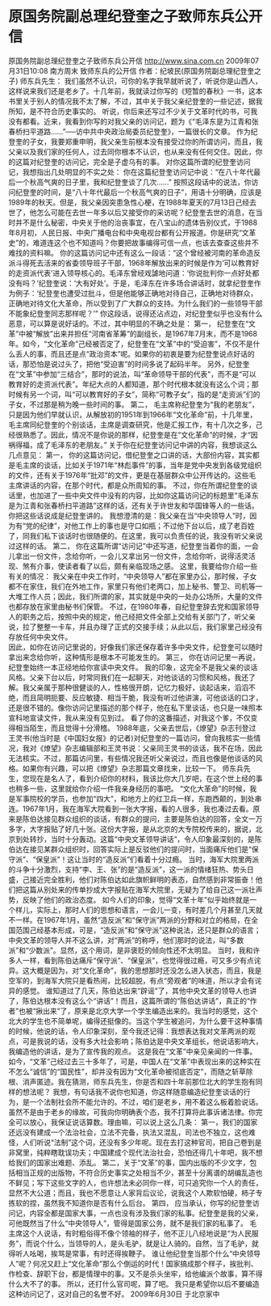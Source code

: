 # 原国务院副总理纪登奎之子致师东兵公开信

原国务院副总理纪登奎之子致师东兵公开信
http://www.sina.com.cn  2009年07月31日10:08  南方周末
致师东兵的公开信
作者：纪坡民(原国务院副总理纪登奎之子)
师东兵先生：
我们虽然不认识，可你的名字我早就听说了，听说你是山西人，这样说来我们还是老乡了。十几年前，我就读过你写的《短暂的春秋》一书，这本书里关于别人的情况我不太了解，不过，其中关于我父亲纪登奎的一些记述，据我所知，是不符合历史事实的。
听说，你后来还写过不少关于文革时代的书，可我没有都看。近来，我看到你写的对我父亲的访问记，题为《“毛泽东是为江青和张春桥扫平道路……”──访中共中央政治局委员纪登奎》，一篇很长的文章。
作为纪登奎的子女，我要郑重申明，我父亲生前根本没有接受过你的所谓访问，而且，我父亲以及我们家的任何人，过去同你根本不认识，也从来没有任何交住。因此，你的这篇对纪登奎的访问记，完全是子虚乌有的事。
对你这篇所谓的纪登奎访问记，我想指出几处明显的不实之处：
你在这篇纪登奎访问记中说：“在八十年代最后一个秋高气爽的日子里，我和纪登奎谈了几次……”
按照这段话中的说法，你访问纪登奎的时间，是“八十年代最后一个秋高气爽的日子”，用语十分明确，应该是1989年的秋天。但是，我父亲因突患急性心梗，在1988年夏天的7月13日己经去世了，他怎么可能在去世一年多以后又接受你的采访呢？纪登奎去世的消息，在当时并不是什么秘密，中央关于他的治丧事宜，在八宝山的遗体告别仪式，于1988年8月初，人民日报、中央广播电台和中央电视台都有公开报道。你是研究“文革史”的，难道连这个也不知道吗？你要把故事编得可信一点，也该去查查这些并不难找的资料嘛。
你的这篇访问记中还有这么一段话：“这个曾经被河南的革命造反派斗得死去活来的省委领导班子干部，1968年解放出来的时候是作为‘可以教育好的走资派代表’进入领导核心的。毛泽东曾经戏謔地问道：‘你说批判你一点好处都没有吗？’纪登奎说：‘大有好处’。于是，毛泽东在许多场合讲话时，就拿纪登奎作为例子：‘纪登奎也遭受过批斗，但是他能够正确地对待自己，正确地对待群众，正确地对待文化大革命，所以受到了广大群众的支持。为什么我们的一些领导干部不能象纪登奎同志那样呢？’”
你这段话，说得还沾点边，对纪登奎似乎也没有什么恶意，可以算是说好话的。不过，其中明显的不确之处是：
第一，   纪登奎在“文革”中被“解放”出来并担任“河南省革筹”的副组长，是1967年7月末，而不是1968年。如今，“文化革命”己经被否定了，纪登奎在“文革”中的“受迫害”，不仅不是什么丢人的事，而且还是点“政治资本”呢。如果你的初衷是要为纪登奎说点好话的话，那恐怕是说过头了，把他“受迫害”的时间多说了起码半年。
另外，纪登奎在“文革”中参加“三结合”，那时的说法，叫“革命领导干部的代表”，而不是“可以教育好的走资派代表”。年纪大点的人都知道，那个时代根本就没有这么个词；那时候有另一个词，叫“可以教育好的子女”，简称“可教子女”，指的是“走资派”们的子女，不过那是稍为晚一些时间的事。
第二，   毛主席称纪登奎为“我的老朋友”，只是因为他们早就认识，从解放初的1951年到1966年“文化革命”前，十几年里，毛主席同纪登奎的个别谈话，主席是调查研究，他是汇报工作，有十几次之多，己经很熟悉了。因此，情况不是你说的那样，纪登奎是在“文化革命”的时候，才“因祸得福，成了毛泽东的老朋友。”
关于你在纪登奎访问记中讲的内容，我想谈这么几点意见：
第一，   你的这篇访问记，借纪登奎之口讲的话，大部份内容，其实都是毛主席的谈话，比如关于1971年“林彪事件”的事，当年是党中央发到各级党组织的文件，还有关于1976年“批邓”的文件，更是在基层群众中公开传达的。这些毛主席讲话的内容，在那个时代，都是众所周知的事。
不过，你在所谓纪登奎的谈话里，也加进了一些中央文件中没有的内容，比如你这篇访问记的标题里“毛泽东是为江青和张春桥扫平道路”这样的话，还有关于许世友和华国锋等人的一些话。你把这些话说成是纪登奎讲的。
我想澄清的是：我父亲在当“中央领导人”时，因为有“党的纪律”，对他工作上的事也是守口如瓶；不过他下台以后，成了老百姓了，同我们私下谈话时也很随便的。在这里，我可以负责任的说，我没有听父亲说过这样的话。
第二，    你在这篇所谓“访问记”中还写道，纪登奎当着你的面，一会儿拿出一份文件，念给你听，一会儿又拿出另一份文件，念给你听，说得活灵活现、煞有介事，使读者看了以后，颇有亲临现场之感。
这里，我要给你介绍一些有关的情况：
我父亲在中央工作时，“中央领导人”都在家里办公，那时候，子女都不在家住，我们在外地工作，家里只有他们老两口，加上秘书、警卫、司机等一大堆工作人员；因此，我们所谓的家，其实就是中央的一处办公场所，大量的文件也都存放在家里由秘书们保管。
不过，在1980年春，自纪登奎辞去党和国家领导人的职务之后，按照中央的规定，他己经把文件全部上交给有关部门了，听父亲说，拉了整整一卡车，并且办理了正式的交接手续；从此以后，我们家里己经没有存放任何中央文件。  
因此，如你在访问记里说的，好像我们家还保存着许多中央文件，纪登奎可以随时拿出来念给你听，这种情形是根本不可能发生的。
第三，    你在访问记里一再说，纪登奎始终一本正经地给你宣读中央文件。
我的印象，这完全不是我父亲的谈话风格。父亲下台以后，时常同我们在一起聊天，对他谈话的习惯和风格，我还了解。我父亲属于那种很健谈的人，性格很开朗，记忆力极好，谈起话来，滔滔不绝，而且简明扼要、反应敏捷、相当干脆，我没有听过他讲演，可他谈话的口才，还是很不错的。像你访问记里描述的那个样子，他在私下里谈话，也只是一味照本宣科地宣读文件，我从来没有见到过。
看了你的这番描述，对我这个爹，不仅变得相当陌生，而且觉得十分滑稽。
1988年底，父亲去世后，《燎望》杂志刊登过王灵书(他当时是《中国妇女报》的记者)对纪登奎的一篇访问，曾向我核实一些情况，我对《燎望》杂志编辑部和王灵书说：父亲同王灵书的谈话，我不在场，因此无法核实。不过，那篇访问里，有些情况我还听父亲说过，而且也像是他谈话的风格。如果你有兴趣，可以把《燎望》杂志那篇文章找来，比较一下。
师东兵先生，您现在是名人了，看到介绍你的材料，我该比你大几岁吧，在这个世上经的事也稍多一些，这里就给你介绍一件我亲身经历的事吧。
“文化大革命”的时候，我是军事院校的学员，也参加“四大”，和地方上的红卫兵一样，东跑西颠的，到处串连。1967年1月，我在海军大院看到一张大字报，看的人很多，我也凑过去看。原来是陈伯达接见群众组织的谈话，有群众的提问，主要是陈伯达的回答，全文一万多字，大字报贴了好几十张。这份大字报，是从北京的大专院校传来的，据说，北京到处转抄，当时十分轰动。这篇“中央文革领导讲话”，令人印象最深刻的，是陈伯达在接见某群众组织时，回答实际上是反驳他们的提问时，当面痛斥他们是“保守派”、“保皇派”！这让当时的“造反派”们看着十分过瘾。
当时，海军大院里两派的斗争十分激烈，支持“李、王、张”的是“造反派”，这一派的情绪狂热、势头日盛，己接近完全胜利，他们对陈伯达如此旗帜鲜明的表态，自然感到非常振奋！他们把这篇从别处来的传单抄成大字报贴在海军大院里，无疑为了给自己这一派壮声势，反映了他们的政治态度。
如今人们的印象，觉得“文革十年”似乎始终就是一个样儿，实际上，那时人们的思想和语言，一会儿一变，有时差几个月甚至几天就不一样。在1967年1月，虽然“造反派”和“保守派”两派的分野和对立的格局，在全国范围己经基本形成，可是，“造反派”和“保守派”这种说法，还只是群众的语言；中央文革的领导人并不这么讲，对“两派”的称呼，他们那时的说法，叫“多数派”和“少数派”。显然，这个用词，是非褒贬的倾向性还不太明显。
当时，我和许多人一样，看到陈伯达痛斥“保守派”、“保皇派”，也觉得很过瘾，可又多少有点诧异。这大概是因为，对“文化革命”，我的思想那时还没怎么进入状态，而且，我是空军的，到海军大院只是看热闹，比较超脱，有点“旁观者”的味道，所以才会有诧异的感觉。
谁知道过了几天，陈伯达出来“辟谣”了，其他中央文革的领导人也讲了，陈伯达根本没有这么个“讲话”！而且，这篇所谓的“陈伯达讲话”，真正的“作者”也被“揪出来”了，原来是北京大学一个学生编造出来的。我当时的感觉，这个北大的学生也不简单呢，编得还挺像的。当这个学生被追问，为什么要干这种事情的时候，他说的话，令人印象深刻，至今我还记得：我想表达我对文革两派的观点，可是我说的话，没有多大社会影响；陈伯达是中央文革组长，他说话影响大，我编造他的讲话，是为了宣传我的观点。
这是我在“文革”中亲见亲闻的一件事。如今，“文革”己经过去三十多年了，可是，中国人在“文革”中表现出来的这种实在不怎么“诚信”的“国民性”，却并没有因为“文化革命被彻底否定”，而随之斩草除根、消声匿迹。我在猜测，师东兵先生，你是否和四十年前那位北大的学生抱有同样的想法呢？
我想，有句话我不说你也知道，你这样随意编造纪登奎谈话的行为，是一个法制社会所不能允许的。不过，咱们是老乡，用不着这么板着脸说话。虽然不是由于老乡的缘故，可我向你明确表个态，我不打算将此事诉诸法律。你完全可以放心，我保证说话算数。理由嘛，可以说上这么几条：
第一，我们的国家还远没有建成一个法治社会，立法不完备，执法又混乱，司法也不独立，这也难怪，人们听说“法制”这个词，还没有多少年呢。现在去打这种官司，把自己卷到是非窝里，纯粹瞎耽误功夫；中国建成个现代法治社会，恐怕还得几十年吧，我不想给我们的国家出难题、添乱。
第二，关于“文革”的事，国内出版的不少文字，包括相当正规的出版物，不符合历史事实之处相当不少，甚至十分离谱的胡编乱造也不鲜见；写下这些文字的人，也许想法未必同你一样，可只追究你一个人的责任，显然不大公道；而且，我也不愿意让人家背后议论，说我这个人欺软怕硬，柿子专拣软的捏，虽然我不知道你是否有什么后台。
第四，    应当承认，你写的纪登奎访问记，内容全都是国家大事，一点也没有涉及我们家的私事。纪登奎是我的父亲，可他既然当了什么“中央领导人”，管得是国家公务，就不是我们家的私事了。
毛主席这个人说话，有时粗俗得不像个领袖的样子，他不正儿八经地说是“为人民服务”，而说个什么，当领导的人，是头毛驴，就是让人骑的。自然，当了毛驴，就得听人吆喝，挨骂是常事，有时还得挨鞭子。
谁让他纪登奎当那个什么“中央领导人”呢？何况又赶上“文化革命”那么个倒运的时代！国家搞成那个样子，挨批判、作检查、辞职下台，都是情理中的事。又不是杀头坐牢，给他编派个故事，算不得什么大不了的事。
所以，还打什么官司呢，算了吧。
我只是希望你以后不要编造这种访问记了，这对自己的名誉不好。
2009年6月30日    于北京家中

